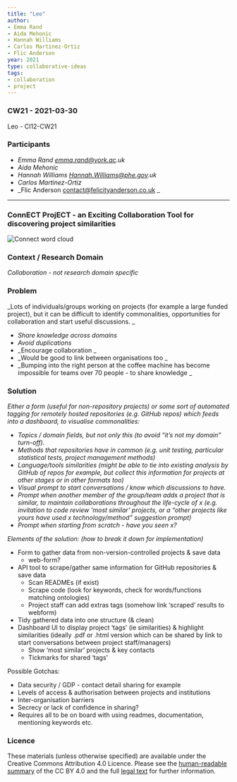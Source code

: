 ```yaml
---
title: "Leo"
author:
- Emma Rand
- Aida Mehonic
- Hannah Williams
- Carlos Martinez-Ortiz
- Flic Anderson
year: 2021
type: collaborative-ideas
tags:
- collaboration
- project
---
```


### CW21 - 2021-03-30

Leo - CI12-CW21


### **Participants**


* _Emma Rand emma.rand@york.ac.uk_
* _Aida Mehonic_
* _Hannah Williams Hannah.Williams@phe.gov.uk_
* _Carlos Martinez-Ortiz_
* _Flic Anderson  [contact@felicityanderson.co.uk](mailto:contact@felicityanderson.co.uk) _


---

### ConnECT ProjECT - an Exciting Collaboration Tool for discovering project similarities


![Connect word cloud](../images/cw21-connect.jpg)


### **Context / Research Domain**

_Collaboration - not research domain specific_


### **Problem**

_Lots of individuals/groups working on projects (for example a large funded project), but it can be difficult to identify commonalities, opportunities for collaboration and start useful discussions. _

*   _Share knowledge across domains_
*   _Avoid duplications_
*   _Encourage collaboration _
*   _Would be good to link between organisations too _
*   _Bumping into the right person at the coffee machine has become impossible for teams over 70 people - to share knowledge _


### **Solution**

_Either a form (useful for non-repository projects) or some sort of automated tagging for remotely hosted repositories (e.g. GitHub repos) which feeds into a dashboard, to visualise commonalities:_


*   _Topics / domain fields, but not only this (to avoid “it’s not my domain” turn-off)._
*   _Methods that repositories have in common (e.g. unit testing, particular statistical tests, project management methods)_
*   _Language/tools similarities (might be able to tie into existing analysis by GitHub of repos for example, but collect this information for projects at other stages or in other formats too)_
*   _Visual prompt to start conversations / know which discussions to have._
*   _Prompt when another member of the group/team adds a project that is similar, to maintain collaborations throughout the life-cycle of x (e.g. invitation to code review ‘most similar’ projects, or a “other projects like yours have used x technology/method” suggestion prompt)_
*   _Prompt when starting from scratch - have you seen x?_

_Elements of the solution: (how to break it down for implementation)_


*   Form to gather data from non-version-controlled projects & save data
    *   web-form?
*   API tool to scrape/gather same information for GitHub repositories & save data
    *   Scan READMEs (if exist)
    *   Scrape code (look for keywords, check for words/functions matching ontologies)
    *   Project staff can add extras tags (somehow link ‘scraped’ results to webform)
*   Tidy gathered data into one structure (& clean)
*   Dashboard UI to display project ‘tags’ (ie similarities) & highlight similarities (ideally .pdf or .html version which can be shared by link to start conversations between project staff/managers)
    *   Show ‘most similar’ projects & key contacts
    *   Tickmarks for shared ‘tags’

Possible Gotchas: 

*   Data security / GDP - contact detail sharing for example
*   Levels of access & authorisation between projects and institutions
*   Inter-organisation barriers
*   Secrecy or lack of confidence in sharing?
*   Requires all to be on board with using readmes, documentation, mentioning keywords etc.

### Licence

These materials (unless otherwise specified) are available under the Creative Commons Attribution 4.0 Licence. Please see the [human-readable summary](https://creativecommons.org/licenses/by/4.0/) of the CC BY 4.0 and the full [legal text](https://creativecommons.org/licenses/by/4.0/legalcode) for further information. 

